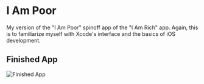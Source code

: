# I Am Poor
My version of the "I Am Poor" spinoff app of the "I Am Rich" app. Again, this is to familiarize myself with Xcode's interface and the basics of iOS development.

## Finished App
![Finished App](https://github.com/londonappbrewery/Images/blob/master/I%20Am%20Poor.png)

